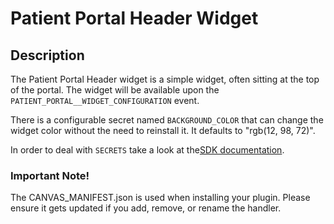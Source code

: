 Patient Portal Header Widget
============================

## Description

The Patient Portal Header widget is a simple widget, often sitting at the top of the portal.
The widget will be available upon the `PATIENT_PORTAL__WIDGET_CONFIGURATION` event.

There is a configurable secret named `BACKGROUND_COLOR` that can change the widget color without the need to reinstall it.
It defaults to "rgb(12, 98, 72)".

In order to deal with `SECRETS` take a look at the[SDK documentation](https://docs.canvasmedical.com/sdk/secrets/).

### Important Note!

The CANVAS_MANIFEST.json is used when installing your plugin. Please ensure it
gets updated if you add, remove, or rename the handler.
